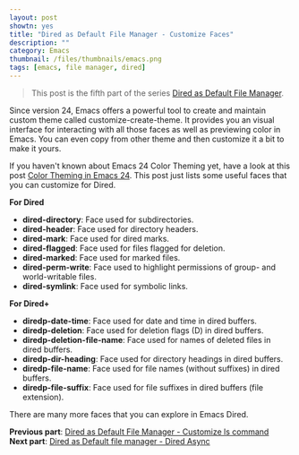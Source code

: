```yaml
---
layout: post
showtn: yes
title: "Dired as Default File Manager - Customize Faces"
description: ""
category: Emacs
thumbnail: /files/thumbnails/emacs.png
tags: [emacs, file manager, dired]
---
```



> This post is the fifth part of the series
> [Dired as Default File Manager](/2013/04/24/dired-as-default-file-manager-1-introduction/).

Since version 24, Emacs offers a powerful tool to create and maintain custom
theme called customize-create-theme. It provides you an visual interface for
interacting with all those faces as well as previewing color in Emacs. You can
even copy from other theme and then customize it a bit to make it yours.

If you haven't known about Emacs 24 Color Theming yet, have a look at this post
[Color Theming in Emacs 24](/2013/03/31/color-theming-in-emacs-24/). This post
just lists some useful faces that you can customize for Dired.

<!-- more -->

**For Dired**

* **dired-directory**: Face used for subdirectories.
* **dired-header**: Face used for directory headers.
* **dired-mark**: Face used for dired marks.
* **dired-flagged**: Face used for files flagged for deletion.
* **dired-marked**: Face used for marked files.
* **dired-perm-write**: Face used to highlight permissions of group- and
world-writable files.
* **dired-symlink**: Face used for symbolic links.

**For Dired+**

* **diredp-date-time**: Face used for date and time in dired buffers.
* **diredp-deletion**: Face used for deletion flags (D) in dired buffers.
* **diredp-deletion-file-name**: Face used for names of deleted files in dired
buffers.
* **diredp-dir-heading**: Face used for directory headings in dired buffers.
* **diredp-file-name**: Face used for file names (without suffixes) in dired
buffers.
* **diredp-file-suffix**: Face used for file suffixes in dired buffers (file extension).

There are many more faces that you can explore in Emacs Dired.

**Previous part**:
[Dired as Default File Manager - Customize ls command](/2013/04/25/dired-as-default-file-manager-5-customize-ls-command/)  
**Next part**: 
[Dired as Default file manager - Dired Async](/2013/04/25/dired-as-default-file-manager-7-dired-async/)
